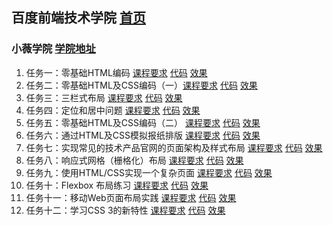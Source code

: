 ## 百度前端技术学院 [首页](http://ife.baidu.com/)

### 小薇学院 [学院地址](http://ife.baidu.com/college/detail/id/9)

1. 任务一：零基础HTML编码 [课程要求](http://ife.baidu.com/course/detail/id/90) [代码](https://github.com/better-hyr/IFE/blob/master/XiaoWei/Task-1) [效果](https://better-hyr.github.io/IFE/XiaoWei/Task-1/Task-1.html)
2. 任务二：零基础HTML及CSS编码（一）[课程要求](http://ife.baidu.com/course/detail/id/92) [代码](https://github.com/better-hyr/IFE/tree/master/XiaoWei/Task-2 ) [效果](https://better-hyr.github.io/IFE/XiaoWei/Task-2/Task-2.html)
3. 任务三：三栏式布局 [课程要求](http://ife.baidu.com/course/detail/id/94) [代码](https://github.com/better-hyr/IFE/blob/master/XiaoWei/Task-3) [效果](https://better-hyr.github.io/IFE/XiaoWei/Task-3/Task-3.html)
4. 任务四：定位和居中问题  [课程要求](http://ife.baidu.com/course/detail/id/95) [代码](https://github.com/better-hyr/IFE/blob/master/XiaoWei/Task-4) [效果](https://better-hyr.github.io/IFE/XiaoWei/Task-4/Task-4.html)
5. 任务五：零基础HTML及CSS编码（二）  [课程要求](http://ife.baidu.com/course/detail/id/96) [代码](https://github.com/better-hyr/IFE/tree/master/XiaoWei/Task-5) [效果](https://better-hyr.github.io/IFE/XiaoWei/Task-5/Task-5.html) 
6. 任务六：通过HTML及CSS模拟报纸排版  [课程要求](http://ife.baidu.com/course/detail/id/99) [代码](https://github.com/better-hyr/IFE/tree/master/XiaoWei/Task-6) [效果](https://better-hyr.github.io/IFE/XiaoWei/Task-6/Task-6.html)
7. 任务七：实现常见的技术产品官网的页面架构及样式布局  [课程要求](http://ife.baidu.com/course/detail/id/102) [代码](https://github.com/better-hyr/IFE/tree/master/XiaoWei/Task-7) [效果](https://better-hyr.github.io/IFE/XiaoWei/Task-7/Task-7.html)
8. 任务八：响应式网格（栅格化）布局  [课程要求](http://ife.baidu.com/course/detail/id/104) [代码](https://github.com/better-hyr/IFE/tree/master/XiaoWei/Task-8) [效果](https://better-hyr.github.io/IFE/XiaoWei/Task-8/Task-8.html)
9. 任务九：使用HTML/CSS实现一个复杂页面  [课程要求](http://ife.baidu.com/course/detail/id/113) [代码](https://github.com/better-hyr/IFE/tree/master/XiaoWei/Task-9) [效果](https://better-hyr.github.io/IFE/XiaoWei/Task-9/Task-9.html)
10. 任务十：Flexbox 布局练习  [课程要求](http://ife.baidu.com/course/detail/id/114) [代码](https://github.com/better-hyr/IFE/tree/master/XiaoWei/Task-10) [效果](https://better-hyr.github.io/IFE/XiaoWei/Task-10/Task-10.html)
11. 任务十一：移动Web页面布局实践  [课程要求](http://ife.baidu.com/course/detail/id/116) [代码](https://github.com/better-hyr/IFE/tree/master/XiaoWei/Task-11) [效果](https://better-hyr.github.io/IFE/XiaoWei/Task-11/Task-11.html)
12. 任务十二：学习CSS 3的新特性  [课程要求](http://ife.baidu.com/course/detail/id/117) [代码](https://github.com/better-hyr/IFE/tree/master/XiaoWei/Task-12) [效果](https://better-hyr.github.io/IFE/XiaoWei/Task-12/Task-12.html)
